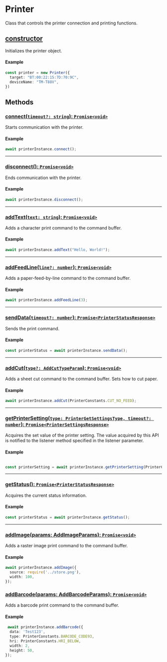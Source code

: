 # Printer

Class that controls the printer connection and printing functions.

## [constructor](./constructor.md)

Initializes the printer object.

#### Example

```typescript
const printer = new Printer({
  target: "BT:00:22:15:7D:70:9C",
  deviceName: "TM-T88V",
})
```

## Methods

### [connect(`timeout?: string`): `Promise<void>`](./connect.md)

Starts communication with the printer.

#### Example

```typescript
await printerInstance.connect();
```
---

### [disconnect(): `Promise<void>`](./disconnect.md)

Ends communication with the printer.

#### Example

```typescript
await printerInstance.disconnect();
```
---
### [addText(`text: string`): `Promise<void>`](./addText.md)

Adds a character print command to the command buffer.

#### Example

```typescript
await printerInstance.addText("Hello, World!");
```
---
### [addFeedLine(`line?: number`): `Promise<void>`](./addFeedLine.md)

Adds a paper-feed-by-line command to the command buffer.

#### Example

```typescript
await printerInstance.addFeedLine(3);
```

---
### [sendData(`timeout?: number`): `Promise<PrinterStatusResponse>`](./sendData.md)

Sends the print command.

#### Example

```typescript
const printerStatus = await printerInstance.sendData();
```
---

### [addCut(`type?: AddCutTypeParam`): `Promise<void>`](./addCut.md)

Adds a sheet cut command to the command buffer.
Sets how to cut paper.

#### Example

```typescript
await printerInstance.addCut(PrinterConstants.CUT_NO_FEED);
```

___
### [getPrinterSetting(`type: PrinterGetSettingsType, timeout?: number`): `Promise<PrinterSettingsResponse>`](./getPrinterSetting.md)

Acquires the set value of the printer setting.
The value acquired by this API is notified to the listener method specified in the listener parameter.

#### Example

```typescript

const printerSetting = await printerInstance.getPrinterSetting(PrinterConstants.PRINTER_SETTING_PAPERWIDTH);
```

___
### [getStatus(): `Promise<PrinterStatusResponse>`](./getStatus.md)

Acquires the current status information.

#### Example

```typescript
const printerStatus = await printerInstance.getStatus();
```
---

### [addImage(params: AddImageParams): `Promise<void>`](./addImage.md)

Adds a raster image print command to the command buffer.

#### Example

```typescript
await printerInstance.addImage({
  source: require('../store.png'),
  width: 100,
});
```


### [addBarcode(params: AddBarcodeParams): `Promise<void>`](./addBarcode.md)

Adds a barcode print command to the command buffer.

#### Example

```typescript
 await printerInstance.addBarcode({
  data: 'Test123',
  type: PrinterConstants.BARCODE_CODE93,
  hri: PrinterConstants.HRI_BELOW,
  width: 2,
  height: 50,
});
```
